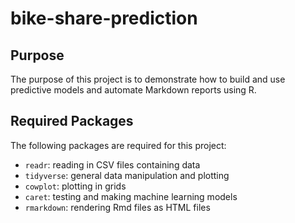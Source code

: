 # bike-share-prediction

## Purpose

The purpose of this project is to demonstrate how to build and use predictive models and automate Markdown reports using R.

## Required Packages

The following packages are required for this project:

- `readr`: reading in CSV files containing data
- `tidyverse`: general data manipulation and plotting
- `cowplot`: plotting in grids
- `caret`: testing and making machine learning models
- `rmarkdown`: rendering Rmd files as HTML files
